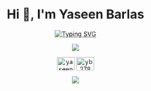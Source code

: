 <div align="center">

<h1 align="center">Hi 👋, I'm Yaseen Barlas</h1>

[![Typing SVG](https://readme-typing-svg.demolab.com?font=&size=15&pause=1000&width=435&lines=A+Computer+Science+Undregraduate+at+City+University)](https://git.io/typing-svg)

![](https://gitwar.herokuapp.com/badge?username=yb278&style=for-the-badge)

<a href="https://linkedin.com/in/yaseen-b-419942246" target="blank"><img align="center" src="https://raw.githubusercontent.com/rahuldkjain/github-profile-readme-generator/master/src/images/icons/Social/linked-in-alt.svg" alt="yaseen barlas" height="30" width="40" /></a>
<a href="https://www.leetcode.com/yb278" target="blank"><img align="center" src="https://raw.githubusercontent.com/rahuldkjain/github-profile-readme-generator/master/src/images/icons/Social/leet-code.svg" alt="yb278" height="30" width="40" /></a>

 ![](http://github-profile-summary-cards.vercel.app/api/cards/profile-details?username=YaqubRahman&theme=nord_dark) 
</div>
